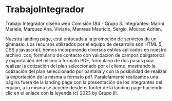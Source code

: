 # TrabajoIntegrador
Trabajo Integrador diseño web Comisión 184 - Grupo 3.
Integrantes: Marini Mariela, Marquez Ana, Viviana, Manresa Mauricio, Sergio, Mourad Adrian.

Nuestra landing page, está enfocada a la promoción de servicios de un gimnasio. Los recursos utilizados por el equipo de desarrollo son HTML 5, CSS y javascript,
hemos incorporando diversos estilos aplicados en nuestro archivo .ccs, formulario de contacto con validación de campos obligatorios y exportación del mismo a formato PDF,
formulario de dos pasos para realizar la cotización del plan seleccionado por el cliente, mostrando la cotización del plan seleccionado por pantalla y con la posibilidad
de realizar la exportación de la misma a formato pdf. Paralelamente realizamos una página fuera de la landing page con la presentación de los integrantes del equipo, a la
misma se accede desde el footer de la landing page haciendo clic en el enlace con la leyenda (c) 2023 by Grupo III.

